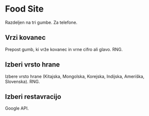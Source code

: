 # Food Site
Razdeljen na tri gumbe. Za telefone. 

## Vrzi kovanec
Prepost gumb, ki vrže kovanec in vrne cifro ali glavo. RNG.

## Izberi vrsto hrane
Izbere vrsto hrane (Kitajska, Mongolska, Korejska, Indijska, Ameriška, Slovenska). RNG.

## Izberi restavracijo
Google API. 